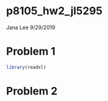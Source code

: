 p8105\_hw2\_jl5295
================
Jana Lee
9/29/2019

# Problem 1

``` r
library(readxl)
```

# Problem 2
